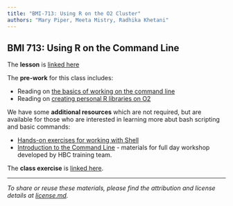 ```yaml
---
title: "BMI-713: Using R on the O2 Cluster"
authors: "Mary Piper, Meeta Mistry, Radhika Khetani"
---
```




## BMI 713: Using R on the Command Line

The **lesson** is [linked here](https://hbctraining.github.io/Intro-to-Unix-QMB/lessons/R_on_o2)

The **pre-work** for this class includes:

* Reading on [the basics of working on the command line](https://hbctraining.github.io/Intro-to-Unix-QMB/lessons/Shell_basics)
* Reading on [creating personal R libraries on O2]( https://wiki.rc.hms.harvard.edu/display/O2/Personal+R+Packages)

We have some **additional resources** which are not required, but are available for those who are interested in learning more abut bash scripting and basic commands:

* [Hands-on exercises for working with Shell](https://hbctraining.github.io/Intro-to-Unix-QMB/exercises1_unix)
* [Introduction to the Command Line](https://hbctraining.github.io/Intro-to-Shell/schedule/) - materials for full day workshop developed by HBC training team.

The **class exercise** is [linked here]().




---
*To share or reuse these materials, please find the attribution and license details at [license.md](https://github.com/hbc/Intro-to-Unix/blob/master/license.md).*

